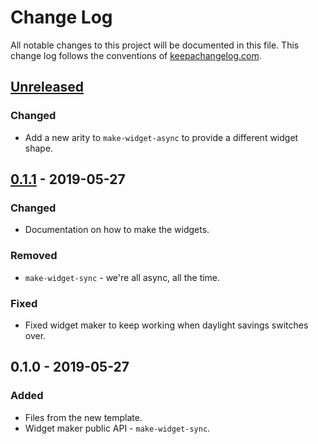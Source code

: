# Change Log
All notable changes to this project will be documented in this file. This change log follows the conventions of [keepachangelog.com](http://keepachangelog.com/).

## [Unreleased]
### Changed
- Add a new arity to `make-widget-async` to provide a different widget shape.

## [0.1.1] - 2019-05-27
### Changed
- Documentation on how to make the widgets.

### Removed
- `make-widget-sync` - we're all async, all the time.

### Fixed
- Fixed widget maker to keep working when daylight savings switches over.

## 0.1.0 - 2019-05-27
### Added
- Files from the new template.
- Widget maker public API - `make-widget-sync`.

[Unreleased]: https://github.com/your-name/workshop-playground/compare/0.1.1...HEAD
[0.1.1]: https://github.com/your-name/workshop-playground/compare/0.1.0...0.1.1
